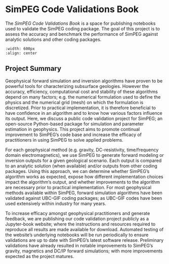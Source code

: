 SimPEG Code Validations Book
============================

The *SimPEG Code Validations Book* is a space for publishing notebooks used to validate the SimPEG coding package. The goal of this project is to assess the accuracy and benchmark the performance of SimPEG against analytic solutions and other coding packages.


```{figure} ./assets/section_images/title_image.png
:width: 600px
:align: center
```


Project Summary
---------------

Geophysical forward simulation and inversion algorithms have proven to be powerful tools for characterizing subsurface geologies. However the accuracy, efficiency, computational cost and stability of these algorithms depend on many factors; e.g. the numerical formulation used to define the physics and the numerical grid (mesh) on which the formulation is discretized. Prior to practical implementation, it is therefore beneficial to have confidence in an algorithm and to know how various factors influence its output. Here, we discuss a public code validation project for SimPEG; an open-source Python-based package for simulation and parameter estimation in geophysics. This project aims to promote continual improvement to SimPEG’s code base and increase the efficacy of practitioners in using SimPEG to solve applied problems.

For each geophysical method (e.g. gravity, DC-resistivity, time/frequency domain electromagnetics), we use SimPEG to generate forward modeling or inversion outputs for a given geological scenario. Each output is compared to an analytic solution (when available) and/or outputs from other coding packages. Using this approach, we can determine whether SimPEG’s algorithm works as expected, expose how different implementation choices impact the algorithm’s output, and whether improvements to the algorithm are necessary prior to practical implementation. For most geophysical methods available within SimPEG, forward simulation algorithms have been validated against UBC-GIF coding packages; as UBC-GIF codes have been used extensively within industry for many years.

To increase efficacy amongst geophysical practitioners and generate feedback, we are publishing our code validation project publicly as a Jupyter-book website; where the instructions and resources required to reproduce all results are made available for download. Automated testing of the website’s underlying notebooks will be run periodically to ensure validations are up to date with SimPEG’s latest software release. Preliminary validations have already resulted in notable improvements to SimPEG’s gravity, magnetics and DC/IP forward simulations; with more improvements expected as the project matures.

